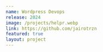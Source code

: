 ```yaml
---
name: Wordpress Devops
release: 2024
image: /projects/helpr.webp
link: https://github.com/jairotrzn
featured: true
layout: project
---
```

